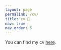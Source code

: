 ```yaml
---
layout: page
permalink: /cv/
title: cv 📝
nav: true
nav_order: 5
---
```


You can find my cv [here](https://giovanniroversi.com/assets/pdf/20250909_Roversi_CV.pdf).

